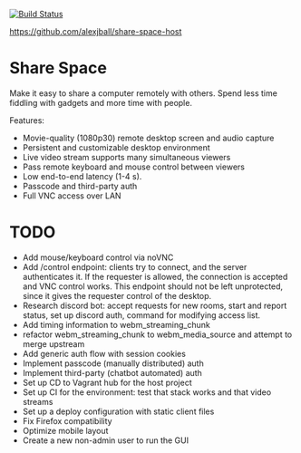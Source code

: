 [![Build Status](https://travis-ci.com/alexjball/share-space.svg?branch=master)](https://travis-ci.com/alexjball/share-space)

https://github.com/alexjball/share-space-host

# Share Space

Make it easy to share a computer remotely with others. Spend less time fiddling with gadgets and more time with people.

Features:
- Movie-quality (1080p30) remote desktop screen and audio capture
- Persistent and customizable desktop environment
- Live video stream supports many simultaneous viewers
- Pass remote keyboard and mouse control between viewers
- Low end-to-end latency (1-4 s).
- Passcode and third-party auth
- Full VNC access over LAN

# TODO
- Add mouse/keyboard control via noVNC
- Add /control endpoint: clients try to connect, and the server authenticates it. If the requester is allowed, the connection is accepted and VNC control works. This endpoint should not be left unprotected, since it gives the requester control of the desktop.
- Research discord bot: accept requests for new rooms, start and report status, set up discord auth, command for modifying access list.
- Add timing information to webm_streaming_chunk
- refactor webm_streaming_chunk to webm_media_source and attempt to merge upstream
- Add generic auth flow with session cookies
- Implement passcode (manually distributed) auth
- Implement third-party (chatbot automated) auth
- Set up CD to Vagrant hub for the host project
- Set up CI for the environment: test that stack works and that video streams
- Set up a deploy configuration with static client files
- Fix Firefox compatibility
- Optimize mobile layout
- Create a new non-admin user to run the GUI
